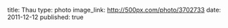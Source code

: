 title: Thau
type: photo
image_link: http://500px.com/photo/3702733
date: 2011-12-12
published: true

